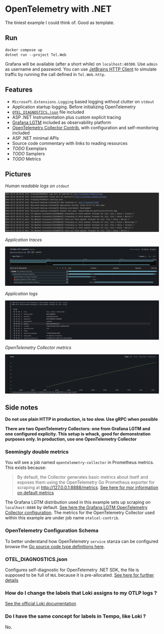 # OpenTelemetry with .NET

The tiniest example I could think of. Good as template.

## Run

```shell
docker compose up
dotnet run --project Tel.Web
```

Grafana will be available (after a short while) on `localhost:40300`. Use `admin` as username and password. You can use [JetBrains HTTP Client](https://www.jetbrains.com/help/idea/http-client-in-product-code-editor.html) to simulate traffic by running the call defined in `Tel.Web.http`.

## Features

- `Microsoft.Extensions.Logging` based logging without clutter on `stdout`
- Application startup logging. Before initializing OpenTelemetry
- [`OTEL_DIAGNOSTICS.json`](https://github.com/open-telemetry/opentelemetry-dotnet/blob/main/src/OpenTelemetry/README.md#self-diagnostics) file included
- ASP .NET Instrumentation plus custom explicit tracing
- [Grafana LGTM](https://github.com/grafana/docker-otel-lgtm) included as observability platform
- [OpenTelemetry Collector Contrib.](https://github.com/open-telemetry/opentelemetry-collector-contrib) with configuration and self-monitoring included
- ASP .NET minimal APIs
- Source code commentary with links to reading resources
- _TODO_ Exemplars
- _TODO_ Samplers
- _TODO_ Metrics

## Pictures

_Human readable logs on `stdout`_

![Human Readable Logs on stdout](imgs/logs.png)

_Application traces_

![Application traces](imgs/tempo.png)

_Application logs_

![Application logs](imgs/loki.png)

_OpenTelemetry Collector metrics_

![Application metrics](imgs/prom.png)

## Side notes

**Do not use plain HTTP in production, is too slow. Use gRPC when possible**

**There are two OpenTelemetry Collectors: one from Grafana LGTM and one configured explicity. This setup is whack, good for demonstration purposes only. In production, use one OpenTelemetry Collector**

### Seemingly double metrics

You will see a job named `opentelemetry-collector` in Prometheus metrics. This exists because:
> By default, the Collector generates basic metrics about itself and exposes them using the OpenTelemetry Go Prometheus exporter for scraping at http://127.0.0.1:8888/metrics. [See here for mor information on default metrics](https://opentelemetry.io/docs/collector/internal-telemetry/#configure-internal-metrics)

The Grafana LGTM distribution used in this example sets up scraping on `localhost:8888` by default. [See here the Grafana LGTM OpenTelemetry Collector configuration](https://github.com/grafana/docker-otel-lgtm/blob/b2bc9f79fab0b3eb6b9fa18ac817d8f1983c058d/docker/otelcol-config.yaml#L13). The metrics for the OpenTelemetry Collector used within this example are under job name `otelcol-contrib`.

### OpenTelemetry Configuration Schema

To better understand how OpenTelemetry `service` stanza can be configured browse the [Go source code type definitions here](https://pkg.go.dev/go.opentelemetry.io/collector/service#Config).

### OTEL_DIAGNOSTICS.json

Configures self-diagnostic for OpenTelemetry .NET SDK, the file is supposed to be full of `NUL` because it is pre-allocated. [See here for further details](https://github.com/open-telemetry/opentelemetry-dotnet/blob/main/src/OpenTelemetry/README.md#self-diagnostics)

### How do I change the labels that Loki assigns to my OTLP logs ?

[See the official Loki documentation](https://grafana.com/docs/loki/latest/send-data/otel/#changing-the-default-mapping-of-otlp-to-loki-format)

### Do I have the same concept for labels in Tempo, like Loki ?

No.
